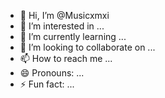 - 👋 Hi, I’m @Musicxmxi
- 👀 I’m interested in ...
- 🌱 I’m currently learning ...
- 💞️ I’m looking to collaborate on ...
- 📫 How to reach me ...
- 😄 Pronouns: ...
- ⚡ Fun fact: ...

<!---
Musicxmxi/Musicxmxi is a ✨ special ✨ repository because its `README.md` (this file) appears on your GitHub profile.
You can click the Preview link to take a look at your changes.
--->
